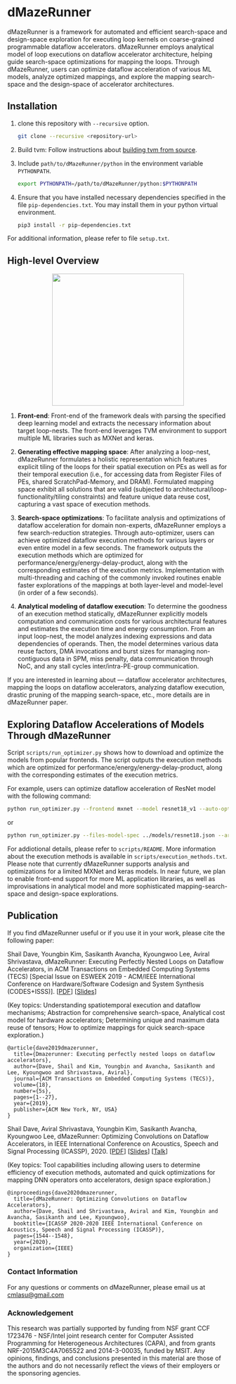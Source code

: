 # dMazeRunner
dMazeRunner is a framework for automated and efficient search-space and design-space exploration for executing loop kernels on coarse-grained programmable dataflow accelerators. dMazeRunner employs analytical model of loop executions on dataflow accelerator architecture, helping guide search-space optimizations for mapping the loops. Through dMazeRunner, users can optimize dataflow acceleration of various ML models, analyze optimized mappings, and explore the mapping search-space and the design-space of accelerator architectures. 



## Installation
1. clone this repository with `--recursive` option. 

    ```bash
    git clone --recursive <repository-url>
    ```

2. Build tvm: Follow instructions about [building tvm from source](https://docs.tvm.ai/install/from_source.html).

3. Include `path/to/dMazeRunner/python` in the environment variable `PYTHONPATH`.

    ```bash
    export PYTHONPATH=/path/to/dMazeRunner/python:$PYTHONPATH
    ```
4. Ensure that you have installed necessary dependencies specified in the file `pip-dependencies.txt`. You may install them in your python virtual environment.

    ```bash
    pip3 install -r pip-dependencies.txt
    ```
    
For additional information, please refer to file `setup.txt`.



## High-level Overview

<p align="center">
  <img src="https://labs.engineering.asu.edu/mps-lab/wp-content/uploads/sites/8/2019/09/dMazeRunner.png"/ height="300">
</p>
    
1. **Front-end**: Front-end of the framework deals with parsing the specified deep learning model and extracts the necessary information about target loop-nests. The front-end leverages TVM environment to support multiple ML libraries such as MXNet and keras. 

2. **Generating effective mapping space**: After analyzing a loop-nest, dMazeRunner formulates a holistic representation which features explicit tiling of the loops for their spatial execution on PEs as well as for their temporal execution (i.e., for accessing data from Register Files of PEs, shared ScratchPad-Memory, and DRAM). Formulated mapping space exhibit all solutions that are valid (subjected to architectural/loop-functionality/tiling constraints) and feature unique data reuse cost, capturing a vast space of execution methods.

3. **Search-space optimizations**: To facilitate analysis and optimizations of dataflow acceleration for domain non-experts, dMazeRunner employs a few search-reduction strategies. Through auto-optimizer, users can achieve optimized dataflow execution methods for various layers or even entire model in a few seconds. The framework outputs the execution methods which are optimized for performance/energy/energy-delay-product, along with the corresponding estimates of the execution metrics. Implementation with multi-threading and caching of the commonly invoked routines enable faster explorations of the mappings at both layer-level and model-level (in order of a few seconds).  

4. **Analytical modeling of dataflow execution**: To determine the goodness of an execution method statically, dMazeRunner explicitly models computation and communication costs for various architectural features and estimates the execution time and energy consumption. From an input loop-nest, the model analyzes indexing expressions and data dependencies of operands. Then, the model determines various data reuse factors, DMA invocations and burst sizes for managing non-contiguous data in SPM, miss penalty, data communication through NoC, and any stall cycles inter/intra-PE-group communication.
    
If you are interested in learning about — dataflow accelerator architectures, mapping the loops on dataflow accelerators, analyzing dataflow execution, drastic pruning of the mapping search-space, etc., more details are in dMazeRunner paper.



## Exploring Dataflow Accelerations of Models Through dMazeRunner

Script `scripts/run_optimizer.py` shows how to download and optimize the models from popular frontends. The script outputs the execution methods which are optimized for performance/energy/energy-delay-product, along with the corresponding estimates of the execution metrics.

For example, users can optimize dataflow acceleration of ResNet model with the following command:

```bash
python run_optimizer.py --frontend mxnet --model resnet18_v1 --auto-optimize
```

or

```bash
python run_optimizer.py --files-model-spec ../models/resnet18.json --arch-spec arch_spec.json --auto-optimize
```

For addiotional details, please refer to `scripts/README`. More information about the execution methods is available in `scripts/execution_methods.txt`. Please note that currently dMazeRunner supports analysis and optimizations for a limited MXNet and keras models. In near future, we plan to enable front-end support for more ML application libraries, as well as improvisations in analytical model and more sophisticated mapping-search-space and design-space explorations.



## Publication

If you find dMazeRunner useful or if you use it in your work, please cite the following paper:

Shail Dave, Youngbin Kim, Sasikanth Avancha, Kyoungwoo Lee, Aviral Shrivastava, dMazeRunner: Executing Perfectly Nested Loops on Dataflow Accelerators, in ACM Transactions on Embedded Computing Systems (TECS) \[Special Issue on ESWEEK 2019 - ACM/IEEE International Conference on Hardware/Software Codesign and System Synthesis (CODES+ISSS)\].
\[[PDF](https://dl.acm.org/doi/pdf/10.1145/3358198)\] \[[Slides](https://mpslab-asu.github.io/publications/slides/Dave2019TECS.pptx)\]

(Key topics: Understanding spatiotemporal execution and dataflow mechanisms; Abstraction for comprehensive search-space, Analytical cost model for hardware accelerators; Determining unique and maximum data reuse of tensors; How to optimize mappings for quick search-space exploration.)

```
@article{dave2019dmazerunner,
  title={Dmazerunner: Executing perfectly nested loops on dataflow accelerators},
  author={Dave, Shail and Kim, Youngbin and Avancha, Sasikanth and Lee, Kyoungwoo and Shrivastava, Aviral},
  journal={ACM Transactions on Embedded Computing Systems (TECS)},
  volume={18},
  number={5s},
  pages={1--27},
  year={2019},
  publisher={ACM New York, NY, USA}
}   
```

Shail Dave, Aviral Shrivastava, Youngbin Kim, Sasikanth Avancha, Kyoungwoo Lee, dMazeRunner: Optimizing Convolutions on Dataflow Accelerators, in IEEE International Conference on Acoustics, Speech and Signal Processing (ICASSP), 2020. \[[PDF](https://mpslab-asu.github.io/publications/papers/Dave2020ICASSP.pdf)\] \[[Slides](https://mpslab-asu.github.io/publications/slides/Dave2020ICASSP.pptx)\] \[[Talk](https://www.youtube.com/watch?v=21F79Taelts)\]

(Key topics: Tool capabilities including allowing users to determine efficiency of execution methods, automated and quick optimizations for mapping DNN operators onto accelerators, design space exploration.)

```
@inproceedings{dave2020dmazerunner,
  title={dMazeRunner: Optimizing Convolutions on Dataflow Accelerators},
  author={Dave, Shail and Shrivastava, Aviral and Kim, Youngbin and Avancha, Sasikanth and Lee, Kyoungwoo},
  booktitle={ICASSP 2020-2020 IEEE International Conference on Acoustics, Speech and Signal Processing (ICASSP)},
  pages={1544--1548},
  year={2020},
  organization={IEEE}
}
```

### Contact Information

For any questions or comments on dMazeRunner, please email us at cmlasu@gmail.com


### Acknowledgement

This research was partially supported by funding from NSF grant CCF 1723476 - NSF/Intel joint research center for Computer Assisted Programming for Heterogeneous Architectures (CAPA), and from grants NRF-2015M3C4A7065522 and 2014-3-00035, funded by MSIT. Any opinions, findings, and conclusions presented in this material are those of the authors and do not necessarily reflect the views of their employers or the sponsoring agencies.
